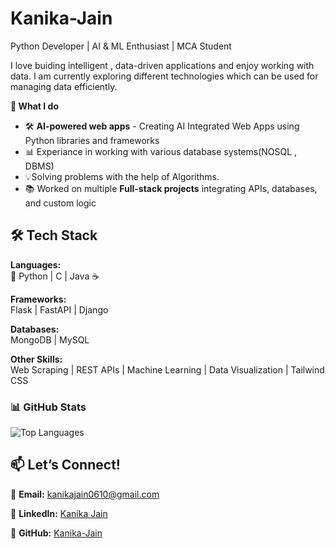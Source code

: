 # Kanika-Jain

Python Developer | AI & ML Enthusiast | MCA Student

I love buiding intelligent , data-driven applications and enjoy working with data. I am currently exploring different technologies which can be used for managing data efficiently.

**🚀 What I do**
- 🛠 **AI-powered web apps** - Creating AI Integrated Web Apps using Python libraries and frameworks
- 📊 Experiance in working with various database systems(NOSQL , DBMS) 
- 💡Solving problems with the help of Algorithms.
- 📚 Worked on multiple **Full-stack projects** integrating APIs, databases, and custom logic

## 🛠 Tech Stack  
**Languages:**  
🐍 Python | C | Java ☕  

**Frameworks:**  
Flask | FastAPI | Django  

**Databases:**  
MongoDB | MySQL  

**Other Skills:**  
Web Scraping | REST APIs | Machine Learning | Data Visualization | Tailwind CSS 


### 📊 GitHub Stats

![Top Languages](https://github-readme-stats.vercel.app/api/top-langs/?username=Kanika244&layout=compact&theme=radical)




## 📫 Let’s Connect!  
📧 **Email:** kanikajain0610@gmail.com

💼 **LinkedIn:** [Kanika Jain](https://www.linkedin.com/in/kanika-jain-31b916284/)

🐙 **GitHub:** [Kanika-Jain](https://github.com/Kanika244)  


